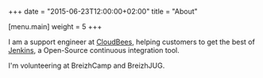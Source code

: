 +++
date = "2015-06-23T12:00:00+02:00"
title = "About"

[menu.main]
	weight = 5
+++

I am a support engineer at [CloudBees](http://www.cloudbees.com), helping
customers to get the best of [Jenkins](http://www.jenkins-ci.org), a Open-Source
continuous integration tool.

I'm volunteering at BreizhCamp and BreizhJUG.


